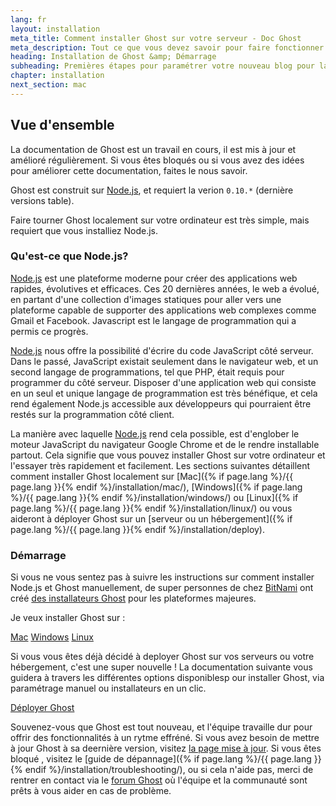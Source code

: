 ```yaml
---
lang: fr
layout: installation
meta_title: Comment installer Ghost sur votre serveur - Doc Ghost
meta_description: Tout ce que vous devez savoir pour faire fonctionner votre plateforme de blog Ghost sur votre environnement local ou distant.
heading: Installation de Ghost &amp; Démarrage
subheading: Premières étapes pour paramétrer votre nouveau blog pour la première fois.
chapter: installation
next_section: mac
---
```


## Vue d'ensemble <a id="overview"></a>

La documentation de Ghost est un travail en cours, il est mis à jour et amélioré régulièrement. Si vous êtes bloqués ou si vous avez des idées pour améliorer cette documentation, faites le nous savoir.

Ghost est construit sur [Node.js](http://nodejs.org), et requiert la verion `0.10.*` (dernière versions table).

Faire tourner Ghost localement sur votre ordinateur est très simple, mais requiert que vous installiez Node.js.

### Qu'est-ce que Node.js?

[Node.js](http://nodejs.org) est une plateforme moderne pour créer des applications web rapides, évolutives et efficaces.
    Ces 20 dernières années, le web a évolué, en partant d'une collection d'images statiques pour aller vers une plateforme capable de supporter des applications web complexes comme Gmail et Facebook. Javascript est le langage de programmation qui a permis ce progrès.

[Node.js](http://nodejs.org) nous offre la possibilité d'écrire du code JavaScript côté serveur. Dans le passé, JavaScript existait seulement dans le navigateur web, et un second langage de programmations, tel que PHP, était requis pour programmer du côté serveur. Disposer d'une application web qui consiste en un seul et unique langage de programmation est très bénéfique, et cela rend également Node.js accessible aux développeurs qui pourraient être restés sur la programmation côté client.

La manière avec laquelle [Node.js](http://nodejs.org) rend cela possible, est d'englober le moteur JavaScript du navigateur Google Chrome et de le rendre installable partout. Cela signifie que vous pouvez installer Ghost sur votre ordinateur et l'essayer très rapidement et facilement.
    Les sections suivantes détaillent comment installer Ghost localement sur [Mac]({% if page.lang %}/{{ page.lang }}{% endif %}/installation/mac/), [Windows]({% if page.lang %}/{{ page.lang }}{% endif %}/installation/windows/) ou [Linux]({% if page.lang %}/{{ page.lang }}{% endif %}/installation/linux/) ou vous aideront à déployer Ghost sur un [serveur ou un hébergement]({% if page.lang %}/{{ page.lang }}{% endif %}/installation/deploy).

### Démarrage

Si vous ne vous sentez pas à suivre les instructions sur comment installer Node.js et Ghost manuellement, de super personnes de chez [BitNami](http://bitnami.com/) ont créé [des installateurs Ghost](http://bitnami.com/stack/ghost) pour les plateformes majeures.

Je veux installer Ghost sur :

<div class="text-center install-ghost">
    <a href="{% if page.lang %}/{{ page.lang }}{% endif %}/installation/mac/" class="btn btn-success btn-large">Mac</a>
    <a href="{% if page.lang %}/{{ page.lang }}{% endif %}/installation/windows/" class="btn btn-success btn-large">Windows</a>
    <a href="{% if page.lang %}/{{ page.lang }}{% endif %}/installation/linux/" class="btn btn-success btn-large">Linux</a>
</div>

Si vous vous êtes déjà décidé à deployer Ghost sur vos serveurs ou votre hébergement, c'est une super nouvelle ! La documentation suivante vous guidera à travers les différentes options disponiblesp our installer Ghost, via paramétrage manuel ou installateurs en un clic.

<div class="text-center install-ghost">
    <a href="{% if page.lang %}/{{ page.lang }}{% endif %}/installation/deploy/" class="btn btn-success btn-large">Déployer Ghost</a>
</div>

Souvenez-vous que Ghost est tout nouveau, et l'équipe travaille dur pour offrir des fonctionnalités à un rytme effréné. Si vous avez besoin de mettre à jour Ghost à sa deernière version, visitez [la page mise à jour](/installation/upgrading/).
    Si vous êtes bloqué , visitez le [guide de dépannage]({% if page.lang %}/{{ page.lang }}{% endif %}/installation/troubleshooting/), ou si cela n'aide pas, merci de rentrer en contact via le [forum Ghost](http://ghost.org/forum) où l'équipe et la communauté sont prêts à vous aider en cas de problème.

